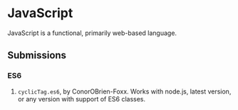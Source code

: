 # JavaScript
JavaScript is a functional, primarily web-based language.

## Submissions

### ES6

 1. `cyclicTag.es6`, by ConorOBrien-Foxx. Works with node.js, latest version, or any version with support of ES6 classes.
